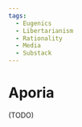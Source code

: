 ```yaml
---
tags:
  - Eugenics
  - Libertarianism
  - Rationality
  - Media
  - Substack
---
```

# Aporia

(TODO)

